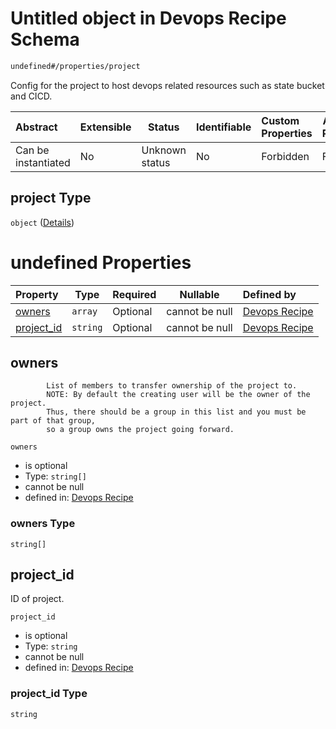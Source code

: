 # Untitled object in Devops Recipe Schema

```txt
undefined#/properties/project
```

Config for the project to host devops related resources such as state bucket and CICD.


| Abstract            | Extensible | Status         | Identifiable | Custom Properties | Additional Properties | Access Restrictions | Defined In                                                        |
| :------------------ | ---------- | -------------- | ------------ | :---------------- | --------------------- | ------------------- | ----------------------------------------------------------------- |
| Can be instantiated | No         | Unknown status | No           | Forbidden         | Forbidden             | none                | [devops.schema.json\*](devops.schema.json "open original schema") |

## project Type

`object` ([Details](devops-properties-project.md))

# undefined Properties

| Property                  | Type     | Required | Nullable       | Defined by                                                                                                                |
| :------------------------ | -------- | -------- | -------------- | :------------------------------------------------------------------------------------------------------------------------ |
| [owners](#owners)         | `array`  | Optional | cannot be null | [Devops Recipe](devops-properties-project-properties-owners.md "undefined#/properties/project/properties/owners")         |
| [project_id](#project_id) | `string` | Optional | cannot be null | [Devops Recipe](devops-properties-project-properties-project_id.md "undefined#/properties/project/properties/project_id") |

## owners

            List of members to transfer ownership of the project to.
            NOTE: By default the creating user will be the owner of the project.
            Thus, there should be a group in this list and you must be part of that group,
            so a group owns the project going forward.


`owners`

-   is optional
-   Type: `string[]`
-   cannot be null
-   defined in: [Devops Recipe](devops-properties-project-properties-owners.md "undefined#/properties/project/properties/owners")

### owners Type

`string[]`

## project_id

ID of project.


`project_id`

-   is optional
-   Type: `string`
-   cannot be null
-   defined in: [Devops Recipe](devops-properties-project-properties-project_id.md "undefined#/properties/project/properties/project_id")

### project_id Type

`string`

